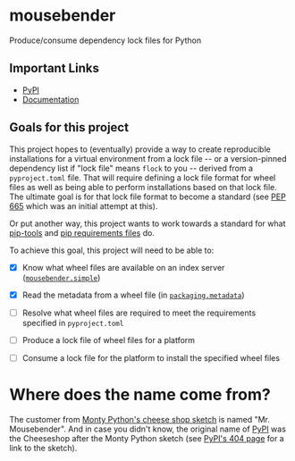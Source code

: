 # mousebender

Produce/consume dependency lock files for Python

## Important Links

- [PyPI](https://pypi.org/project/mousebender/)
- [Documentation](https://mousebender.readthedocs.io/)

## Goals for this project

This project hopes to (eventually) provide a way to create reproducible installations for a virtual environment from a lock file -- or a version-pinned dependency list if "lock file" means `flock` to you -- derived from a `pyproject.toml` file. That will require defining a lock file format for wheel files as well as being able to perform installations based on that lock file. The ultimate goal is for that lock file format to become a standard (see [PEP 665](https://peps.python.org/pep-0665/) which was an initial attempt at this).

Or put another way, this project wants to work towards a standard for what [pip-tools](https://pypi.org/project/pip-tools/) and [pip requirements files](https://pip.pypa.io/en/stable/reference/requirements-file-format/) do.

To achieve this goal, this project will need to be able to:

- [x] Know what wheel files are available on an index server ([`mousebender.simple`](https://mousebender.readthedocs.io/en/latest/simple.html))
- [x] Read the metadata from a wheel file (in [`packaging.metadata`](https://packaging.pypa.io/en/stable/metadata.html))
- [ ] Resolve what wheel files are required to meet the requirements specified in `pyproject.toml`
- [ ] Produce a lock file of wheel files for a platform
- [ ] Consume a lock file for the platform to install the specified wheel files


Where does the name come from?
==============================
The customer from [Monty Python's cheese shop sketch](https://en.wikipedia.org/wiki/Cheese_Shop_sketch) is named "Mr. Mousebender". And in case you didn't know, the original name of [PyPI](https://pypi.org) was the Cheeseshop after the Monty Python sketch (see [PyPI's 404 page](https://pypi.org/404.html) for a link to the sketch).
